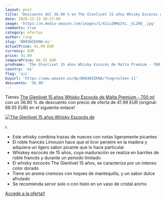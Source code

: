 ```yaml
---
layout: post
title: 'Descuento del 36.90 % en The Glenlivet 15 años Whisky Escocés de '
date: 2020-12-13 10:27:00
image: 'https://m.media-amazon.com/images/I/41iu2WMp2tL._SL200_.jpg'
comments: true
category: ofertas
author: ring
slug: 'B003WIEKNA-es'
actualPrice: 41.99 EUR
currency: EUR
price: 41.99
comparePrice: 66.55 EUR
prodname: 'The Glenlivet 15 años Whisky Escocés de Malta Premium - 700 ml'
country: 'es'
flag: '🇪🇸'
buyurl: 'https://www.amazon.es/dp/B003WIEKNA/?tag=tolees-21'
descuento: '36.90'
---
```


Tienes [The Glenlivet 15 años Whisky Escocés de Malta Premium - 700 ml](https://www.amazon.es/dp/B003WIEKNA/?tag=tolees-21) con un 36.90 % de descuento con precio de oferta de 41.99 EUR (original: 66.55 EUR) en el siguiente enlace!

[![The Glenlivet 15 años Whisky Escocés de ](https://m.media-amazon.com/images/I/41iu2WMp2tL._SL200_.jpg)](https://www.amazon.es/dp/B003WIEKNA/?tag=tolees-21)

ℹ️:

- Este whisky combina trazas de nueces con notas ligeramente picantes
- El roble francés Limousin hace que el licor penetre en la madera y adquiera un ligero sabor picante que lo hace particular
- Whiskey escocés de 15 años, cuya maduración se realiza en barriles de roble francés y durante un periodo limitado
- El whisky escocés The Glenlivet 15 años, se caracteriza por un intenso color dorado
- Tiene un aroma cremoso con toques de mantequilla, y un sabor dulce afrutado
- Se recomienda servir solo o con hielo en un vaso de cristal ancho

[Accede a la oferta!!](https://www.amazon.es/dp/B003WIEKNA/?tag=tolees-21)
